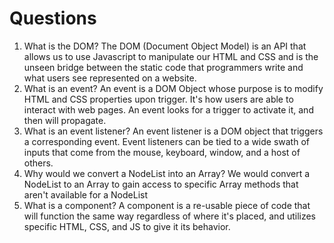 # Questions

1. What is the DOM?
The DOM (Document Object Model) is an API that allows us to use Javascript to manipulate our HTML and CSS and is the unseen bridge between the static code that programmers write and what users see represented on a website.
2. What is an event?
An event is a DOM Object whose purpose is to modify HTML and CSS properties upon trigger. It's how users are able to interact with web pages. An event looks for a trigger to activate it, and then will propagate.
3. What is an event listener?
An event listener is a DOM object that triggers a corresponding event. Event listeners can be tied to a wide swath of inputs that come from the mouse, keyboard, window, and a host of others.
4. Why would we convert a NodeList into an Array?
We would convert a NodeList to an Array to gain access to specific Array methods that aren't available for a NodeList
5. What is a component? 
A component is a re-usable piece of code that will function the same way regardless of where it's placed, and utilizes specific HTML, CSS, and JS to give it its behavior.